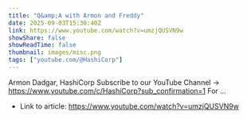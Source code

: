 ```yaml
---
title: "Q&amp;A with Armon and Freddy"
date: 2025-09-03T15:30:40Z
link: https://www.youtube.com/watch?v=umzjQUSVN9w
showShare: false
showReadTime: false
thumbnail: images/misc.png
tags: ["youtube.com/@HashiCorp"]
---
```

Armon Dadgar, HashiCorp Subscribe to our YouTube Channel → https://www.youtube.com/c/HashiCorp?sub_confirmation=1 For ...

- Link to article: https://www.youtube.com/watch?v=umzjQUSVN9w